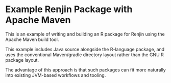 
# Example Renjin Package with Apache Maven 

This is an example of writing and building an R package for 
Renjin using the Apache Maven build tool.

This example includes Java source alongside the R-language package,
and uses the conventional Maven/gradle directory layout rather than
the GNU R package layout.

The advantage of this approach is that such packages can fit more 
naturally into existing JVM-based workflows and tooling.


